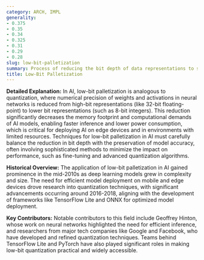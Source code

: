 ```yaml
---
category: ARCH, IMPL
generality:
- 0.375
- 0.35
- 0.34
- 0.325
- 0.31
- 0.29
- 0.28
slug: low-bit-palletization
summary: Process of reducing the bit depth of data representations to streamline computation and improve efficiency in neural network processing and other AI applications.
title: Low-Bit Palletization
---
```


**Detailed Explanation:** In AI, low-bit palletization is analogous to quantization, where numerical precision of weights and activations in neural networks is reduced from high-bit representations (like 32-bit floating-point) to lower bit representations (such as 8-bit integers). This reduction significantly decreases the memory footprint and computational demands of AI models, enabling faster inference and lower power consumption, which is critical for deploying AI on edge devices and in environments with limited resources. Techniques for low-bit palletization in AI must carefully balance the reduction in bit depth with the preservation of model accuracy, often involving sophisticated methods to minimize the impact on performance, such as fine-tuning and advanced quantization algorithms.

**[]()Historical Overview:** The application of low-bit palletization in AI gained prominence in the mid-2010s as deep learning models grew in complexity and size. The need for efficient model deployment on mobile and edge devices drove research into quantization techniques, with significant advancements occurring around 2016-2018, aligning with the development of frameworks like TensorFlow Lite and ONNX for optimized model deployment.

**Key Contributors:** Notable contributors to this field include Geoffrey Hinton, whose work on neural networks highlighted the need for efficient inference, and researchers from major tech companies like Google and Facebook, who have developed and refined quantization techniques. Teams behind TensorFlow Lite and PyTorch have also played significant roles in making low-bit quantization practical and widely accessible.
